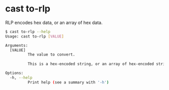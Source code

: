 # cast to-rlp

RLP encodes hex data, or an array of hex data.

```bash
$ cast to-rlp --help
Usage: cast to-rlp [VALUE]

Arguments:
  [VALUE]
          The value to convert.
          
          This is a hex-encoded string, or an array of hex-encoded strings. Can be arbitrarily recursive.

Options:
  -h, --help
          Print help (see a summary with '-h')
```